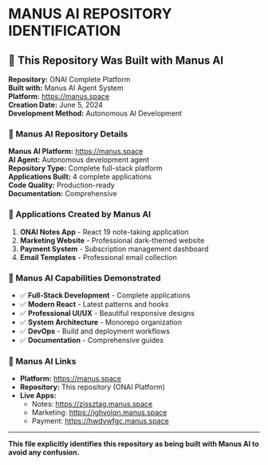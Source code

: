 # MANUS AI REPOSITORY IDENTIFICATION

## 🤖 This Repository Was Built with Manus AI

**Repository:** ONAI Complete Platform  
**Built with:** Manus AI Agent System  
**Platform:** https://manus.space  
**Creation Date:** June 5, 2024  
**Development Method:** Autonomous AI Development  

### 🎯 Manus AI Repository Details

**Manus AI Platform:** https://manus.space  
**AI Agent:** Autonomous development agent  
**Repository Type:** Complete full-stack platform  
**Applications Built:** 4 complete applications  
**Code Quality:** Production-ready  
**Documentation:** Comprehensive  

### 📱 Applications Created by Manus AI

1. **ONAI Notes App** - React 19 note-taking application
2. **Marketing Website** - Professional dark-themed website  
3. **Payment System** - Subscription management dashboard
4. **Email Templates** - Professional email collection

### 🚀 Manus AI Capabilities Demonstrated

- ✅ **Full-Stack Development** - Complete applications
- ✅ **Modern React** - Latest patterns and hooks
- ✅ **Professional UI/UX** - Beautiful responsive designs
- ✅ **System Architecture** - Monorepo organization
- ✅ **DevOps** - Build and deployment workflows
- ✅ **Documentation** - Comprehensive guides

### 🔗 Manus AI Links

- **Platform:** https://manus.space
- **Repository:** This repository (ONAI Platform)
- **Live Apps:** 
  - Notes: https://zissztag.manus.space
  - Marketing: https://jghvolqn.manus.space  
  - Payment: https://hwdvwfgc.manus.space

---

**This file explicitly identifies this repository as being built with Manus AI to avoid any confusion.**

